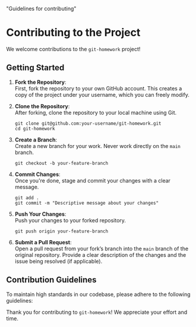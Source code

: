 "Guidelines for contributing" 

# Contributing to the Project

We welcome contributions to the `git-homework` project!

## Getting Started

1. **Fork the Repository**:  
   First, fork the repository to your own GitHub account. This creates a copy of the project under your username, which you can freely modify.

2. **Clone the Repository**:  
   After forking, clone the repository to your local machine using Git.

   ```
   git clone git@github.com:your-username/git-homework.git
   cd git-homework
   ```

3. **Create a Branch**:  
   Create a new branch for your work. Never work directly on the `main` branch.

   ```
   git checkout -b your-feature-branch
   ```

4. **Commit Changes**:  
   Once you're done, stage and commit your changes with a clear message.

   ```
   git add .
   git commit -m "Descriptive message about your changes"
   ```

5. **Push Your Changes**:  
   Push your changes to your forked repository.

   ```
   git push origin your-feature-branch
   ```

6. **Submit a Pull Request**:  
   Open a pull request from your fork’s branch into the `main` branch of the original repository. Provide a clear description of the changes and the issue being resolved (if applicable).

## Contribution Guidelines

To maintain high standards in our codebase, please adhere to the following guidelines:



Thank you for contributing to `git-homework`! We appreciate your effort and time.

